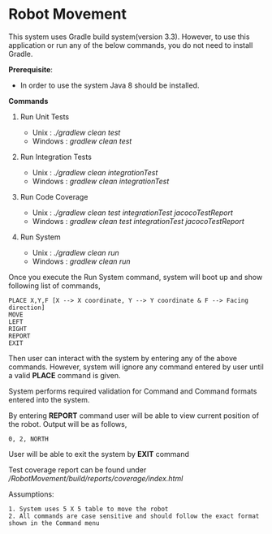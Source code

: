 # Robot Movement

This system uses Gradle build system(version 3.3). However, to use this application or run any of the below commands, you do not need to install Gradle.

**Prerequisite**:
- In order to use the system Java 8 should be installed.

**Commands**

1. Run Unit Tests
    - Unix      : _./gradlew clean test_
    - Windows   : _gradlew clean test_
    
2. Run Integration Tests
   - Unix      : _./gradlew clean integrationTest_
   - Windows   : _gradlew clean integrationTest_
       
3. Run Code Coverage
   - Unix      : _./gradlew clean test integrationTest jacocoTestReport_
   - Windows   : _gradlew clean test integrationTest jacocoTestReport_
       
4. Run System
    - Unix      : _./gradlew clean run_
    - Windows   : _gradlew clean run_
    
Once you execute the Run System command, system will boot up and show following list of commands,

    PLACE X,Y,F [X --> X coordinate, Y --> Y coordinate & F --> Facing direction]
    MOVE
    LEFT
    RIGHT
    REPORT
    EXIT
    
Then user can interact with the system by entering any of the above commands. However, system will ignore any command
entered by user until a valid **PLACE** command is given.

System performs required validation for Command and Command formats entered into the system.

By entering **REPORT** command user will be able to view current position of the robot. Output will be as follows,

    0, 2, NORTH

User will be able to exit the system by **EXIT** command

Test coverage report can be found under _/RobotMovement/build/reports/coverage/index.html_

Assumptions:

    1. System uses 5 X 5 table to move the robot
    2. All commands are case sensitive and should follow the exact format shown in the Command menu
    